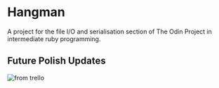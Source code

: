 # Hangman
A project for the file I/O and serialisation section of The Odin Project in intermediate ruby programming.


## Future Polish Updates

![from trello](home/chook/Pictures/hangman-todo.png "test")
